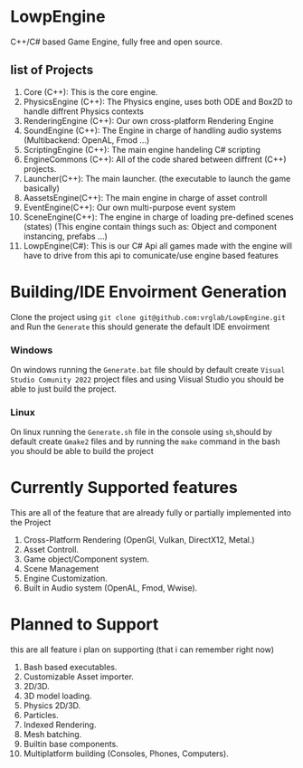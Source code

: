 # LowpEngine
C++/C# based Game Engine, fully free and open source.
 
## list of Projects

1. Core (C++): This is the core engine.
1. PhysicsEngine (C++): The Physics engine, uses both ODE and Box2D to handle diffrent Physics contexts
1. RenderingEngine (C++): Our own cross-platform Rendering Engine 
1. SoundEngine (C++): The Engine in charge of handling audio systems (Multibackend: OpenAL, Fmod ...)
1. ScriptingEngine (C++): The main engine handeling C# scripting
1. EngineCommons (C++): All of the code shared between diffrent (C++) projects.
9. Launcher(C++): The main launcher. (the executable to launch the game basically)
9. AassetsEngine(C++): The main engine in charge of asset controll
9. EventEngine(C++): Our own multi-purpose event system
9. SceneEngine(C++): The engine in charge of loading pre-defined scenes (states) (This engine contain things such as: Object and component instancing, prefabs ...)
9. LowpEngine(C#): This is our C# Api all games made with the engine will have to drive from this api to comunicate/use engine based features

# Building/IDE Envoirment Generation
Clone the project using `git clone git@github.com:vrglab/LowpEngine.git` and Run the `Generate` this should generate the default IDE envoirment

### Windows
On windows running the `Generate.bat` file should by default create `Visual Studio Comunity 2022` project files and using Viisual Studio you should be able to just build the project.

### Linux
On linux running the `Generate.sh` file in the console using `sh`,should by default create `Gmake2` files and by running the `make` command in the bash you should be able to build the project

# Currently Supported features
This are all of the feature that are already fully or partially implemented into the Project
1. Cross-Platform Rendering (OpenGl, Vulkan, DirectX12, Metal.)
1. Asset Controll.
1. Game object/Component system.
1. Scene Management
1. Engine Customization.
1. Built in Audio system (OpenAL, Fmod, Wwise).

# Planned to Support
this are all feature i plan on supporting (that i can remember right now)
1. Bash based executables.
1. Customizable Asset importer.
1. 2D/3D.
1. 3D model loading.
1. Physics 2D/3D.
1. Particles.
2. Indexed Rendering.
3. Mesh batching.
4. Builtin base components.
4. Multiplatform building (Consoles, Phones, Computers).
